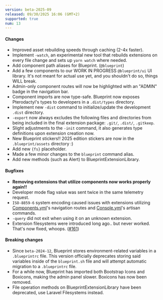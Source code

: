 ```yaml
---
version: beta-2025-09
released: 09/30/2025 16:06 (GMT+2)
supported: true
num: 13
---
```


#### Changes

- Improved asset rebuilding speeds through caching (2-4x faster).
- Implement `-watch`, an experimental new tool that rebuilds extensions on every file change and sets up `yarn watch` where needed.
- Add component path aliases for Blueprint. (`@blueprint`)
- Add a few components to our WORK IN PROGRESS `@blueprint/ui` UI library. It's not meant for actual use yet, and you shouldn't do so, things WILL break.
- Admin-only component routes will now be highlighted with an "ADMIN" badge in the navigation bar.
- Component imports are now type-safe. Blueprint now exposes Pterodactyl's types to developers in a `.dist/types` directory.
- Implement new `-dist` command to initialize/update the development `.dist` directory.
- `-export` now always excludes the following files and directories from being included in the final extension package: `.git/`, `.dist/`, `.gitkeep`.
- Slight adjustments to the `-init` command, it also generates type definitions upon extension creation now.
- New Blueprint stickers!! 2025 edition stickers are now in the `.blueprint/assets` directory :)
- Add new `{fs}` placeholder.
- Made a few minor changes to the `blueprint` command alias.
- Add new methods (such as Alert) to BlueprintExtensionLibrary.

#### Bugfixes

- **Removing extensions that utilize components now works properly again!!**
- Developer mode flag value was sent twice in the same telemetry request.
- `ISO-8859-6` system encoding caused issues with extensions utilizing [Components.yml](/docs/configs/componentsyml)'s navigation routes and [Console.yml](/docs/configs/consoleyml)'s artisan commands.
- `-query` did not exit when using it on an unknown extension.
- Extension filesystems were introduced long ago.. but never worked. That's now fixed, whoops. ([#161](https://github.com/BlueprintFramework/framework/issues/161))

#### Breaking changes

- Since `beta-2024-12`, Blueprint stores environment-related variables in a `.blueprintrc` file. This version officially deprecates storing said variables inside of the `blueprint.sh` file and will attempt automatic migration to a `.blueprintrc` file.
- For a while now, Blueprint has imported both Bootstrap Icons and Boxicons, making the admin panel slower. Boxicons has now been removed.
- File operation methods on BlueprintExtensionLibrary have been deprecated, use Laravel Filesystems instead.
